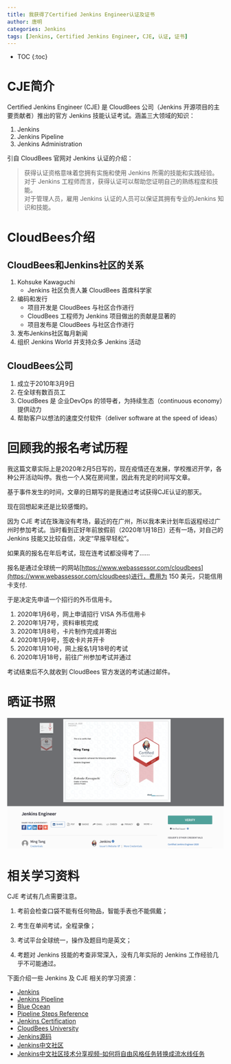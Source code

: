 ```yaml
---
title: 我获得了Certified Jenkins Engineer认证及证书
author: 唐明
categories: Jenkins
tags: [Jenkins, Certified Jenkins Engineer, CJE, 认证, 证书]
---
```

* TOC
{:toc}

# CJE简介

Certified Jenkins Engineer (CJE) 是 CloudBees 公司（Jenkins 开源项目的主要贡献者）推出的官方 Jenkins 技能认证考试。涵盖三大领域的知识：

1. Jenkins
1. Jenkins Pipeline
1. Jenkins Administration

<!--以上为摘要内容-->

引自 CloudBees 官网对 Jenkins 认证的介绍：

>获得认证资格意味着您拥有实施和使用 Jenkins 所需的技能和实践经验。<br/>对于 Jenkins 工程师而言，获得认证可以帮助您证明自己的熟练程度和技能。<br/>对于管理人员，雇用 Jenkins 认证的人员可以保证其拥有专业的Jenkins 知识和技能。

# CloudBees介绍

## CloudBees和Jenkins社区的关系

1. Kohsuke Kawaguchi
    - Jenkins 社区负责人兼 CloudBees 首席科学家
1. 编码和发行
    - 项目开发是 CloudBees 与社区合作进行
    - CloudBees 工程师为 Jenkins 项目做出的贡献是显著的
    - 项目发布是 CloudBees 与社区合作进行
1. 发布Jenkins社区每月新闻
1. 组织 Jenkins World 并支持众多 Jenkins 活动

## CloudBees公司

1. 成立于2010年3月9日
2. 在全球有数百员工
3. CloudBees 是 企业DevOps 的领导者，为持续生态（continuous economy）提供动力
4. 帮助客户以想法的速度交付软件（deliver software at the speed of ideas）

# 回顾我的报名考试历程

我这篇文章实际上是2020年2月5日写的，现在疫情还在发展，学校推迟开学，各种公开活动叫停。我也一个人窝在房间里，因此有充足的时间写文章。

基于事件发生的时间，文章的日期写的是我通过考试获得CJE认证的那天。

现在回想起来还是比较感慨的。

因为 CJE 考试在珠海没有考场，最近的在广州，所以我本来计划年后返程经过广州时参加考试。当时看到正好年前放假前（2020年1月18日）还有一场，对自己的 Jenkins 技能又比较自信，决定“早报早轻松”。

如果真的报名在年后考试，现在连考试都没得考了……

报名是通过全球统一的网站[https://www.webassessor.com/cloudbees](https://www.webassessor.com/cloudbees)进行，费用为 150 美元，只能信用卡支付.

于是决定先申请一个招行的外币信用卡。

1. 2020年1月6号，网上申请招行 VISA 外币信用卡
1. 2020年1月7号，资料审核完成
1. 2020年1月8号，卡片制作完成并寄出
1. 2020年1月9号，签收卡片并开卡
1. 2020年1月10号，网上报名1月18号的考试
1. 2020年1月18号，前往广州参加考试并通过

考试结束后不久就收到 CloudBees 官方发送的考试通过邮件。

# 晒证书照

![我的CJE证书](/static/img/2020/01/18/001.png)

# 相关学习资料

CJE 考试有几点需要注意。

1. 考前会检查口袋不能有任何物品，智能手表也不能佩戴；

1. 考生在单间考试，全程录像；

1. 考试平台全球统一，操作及题目均是英文；

1. 考题对 Jenkins 技能的考查非常深入，没有几年实际的 Jenkins 工作经验几乎不可能通过。

下面介绍一些 Jenkins 及 CJE 相关的学习资源：

- [Jenkins](https://jenkins.io/doc/)
- [Jenkins Pipeline](https://jenkins.io/doc/book/pipeline/)
- [Blue Ocean](https://jenkins.io/doc/book/blueocean/)
- [Pipeline Steps Reference](https://jenkins.io/doc/pipeline/steps/)
- [Jenkins Certification](https://www.cloudbees.com/jenkins/certification)
- [CloudBees University](https://standard.cbu.cloudbees.com/)
- [Jenkins源码](https://github.com/jenkinsci/jenkins)
- [Jenkins中文社区](https://jenkins-zh.cn)
- [Jenkins中文社区技术分享视频-如何将自由风格任务转换成流水线任务](https://mp.weixin.qq.com/s/xRyeATYcypibjQxj7lzZsw)